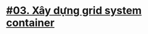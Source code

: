 # [#03. Xây dựng grid system container](./%2303.%20X%C3%A2y%20d%E1%BB%B1ng%20grid%20system%20container)
